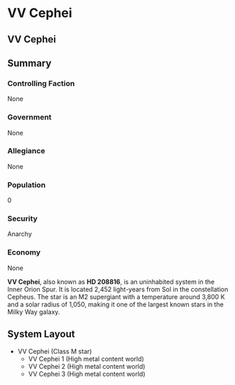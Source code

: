 # VV Cephei
## VV Cephei

		

## Summary

### Controlling Faction

None

### Government

None

### Allegiance

None

### Population

0

### Security

Anarchy

### Economy

None

**VV Cephei**, also known as **HD 208816**, is an uninhabited system in the Inner Orion Spur. It is located 2,452 light-years from Sol in the constellation Cepheus. The star is an M2 supergiant with a temperature around 3,800 K and a solar radius of 1,050, making it one of the largest known stars in the Milky Way galaxy.

## System Layout

- VV Cephei (Class M star)
    - VV Cephei 1 (High metal content world)
    - VV Cephei 2 (High metal content world)
    - VV Cephei 3 (High metal content world)